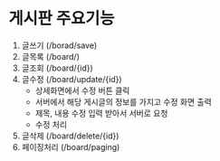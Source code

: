 # 게시판 주요기능

1. 글쓰기 (/borad/save)
2. 글목록 (/board/)
3. 글조회 (/board/{id})
4. 글수정 (/board/update/{id})
   - 상세화면에서 수정 버튼 클릭
   - 서버에서 해당 게시글의 정보를 가지고 수정 화면 출력
   - 제목, 내용 수정 입력 받아서 서버로 요청
   - 수정 처리
5. 글삭제 (/board/delete/{id})
6. 페이징처리 (/board/paging)